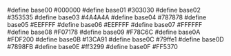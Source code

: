 #define base00 #000000
#define base01 #303030
#define base02 #353535
#define base03 #4A4A4A
#define base04 #787878
#define base05 #EEFFFF
#define base06 #EEFFFF
#define base07 #FFFFFF
#define base08 #F07178
#define base09 #F78C6C
#define base0A #FDF200
#define base0B #13CA91
#define base0C #79ffe1
#define base0D #7898FB
#define base0E #ff3299
#define base0F #FF5370